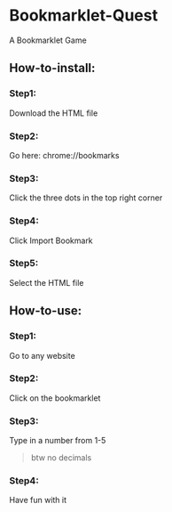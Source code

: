 # Bookmarklet-Quest
A Bookmarklet Game
## How-to-install:
### Step1: 
Download the HTML file
### Step2: 
Go here: chrome://bookmarks
### Step3: 
Click the three dots in the top right corner
### Step4: 
Click Import Bookmark
### Step5: 
Select the HTML file
## How-to-use:
### Step1: 
Go to any website
### Step2: 
Click on the bookmarklet
### Step3: 
Type in a number from 1-5
> btw no decimals
### Step4: 
Have fun with it


